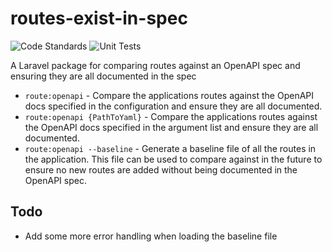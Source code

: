 # routes-exist-in-spec
![Code Standards](https://github.com/Kussie/routes-exist-in-spec/actions/workflows/codestandards.yml/badge.svg) 
![Unit Tests](https://github.com/Kussie/routes-exist-in-spec/actions/workflows/phpunit.yml/badge.svg)

A Laravel package for comparing routes against an OpenAPI spec and ensuring they are all documented in the spec


* `route:openapi` - Compare the applications routes against the OpenAPI docs specified in the configuration and ensure they are all documented.
* `route:openapi {PathToYaml}` - Compare the applications routes against the OpenAPI docs specified in the argument list and ensure they are all documented.
* `route:openapi --baseline` - Generate a baseline file of all the routes in the application. This file can be used to compare against in the future to ensure no new routes are added without being documented in the OpenAPI spec.


## Todo
* Add some more error handling when loading the baseline file